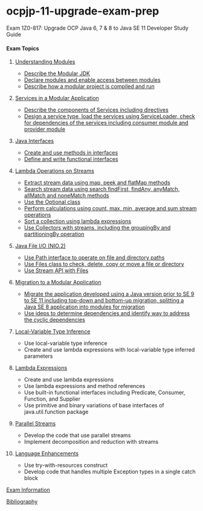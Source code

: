 # ocpjp-11-upgrade-exam-prep
Exam 1Z0-817: Upgrade OCP Java 6, 7 &amp; 8 to Java SE 11 Developer Study Guide

#### Exam Topics

1. ​[Understanding Modules​](notes/understanding_modules)
   * [Describe the Modular JDK​](notes/understanding_modules/describe_the_modular_jdk.md​)
   * [​Declare modules and enable access between modules​](notes/understanding_modules/declare_modules_and_enable_access_between_modules.md)
   * [​Describe how a modular project is compiled and run​](notes/understanding_modules/describe_how_a_modular_project_is_compiled_and_run.md)

2. [Services in a Modular Application](notes/services_in_a_modular_application)
    * [Describe the components of Services including directives](/notes/services_in_a_modular_application/describe_the_components_of_services_including_directives.md)
    * [Design a service type, load the services using ServiceLoader, check for dependencies of the services including
   consumer module and provider module](/notes/services_in_a_modular_application/design_service_type_load_using_service_loader_check_for_dependencies.md)

3. [Java Interfaces](notes/java_interfaces)
    * [Create and use methods in interfaces](notes/java_interfaces/create_and_use_methods_in_interfaces.md)
    * [Define and write functional interfaces](notes/java_interfaces/define_and_write_functional_interfaces.md)

4. [Lambda Operations on Streams](notes/lambda_operations_on_streams)
    * [Extract stream data using map, peek and flatMap methods](notes/lambda_operations_on_streams/extract_stream_data_using_map_peek_and_flatMap_methods.md)
    * [Search stream data using search findFirst, findAny, anyMatch, allMatch and noneMatch methods](notes/lambda_operations_on_streams/search_stream_data_using_search_findFirst_findAny_anyMatch_allMatch_and_noneMatch_methods.md)
    * [Use the Optional class](notes/lambda_operations_on_streams/use_the_optional_class.md)
    * [Perform calculations using count, max, min, average and sum stream operations](notes/lambda_operations_on_streams/use_the_optional_class.md)
    * [Sort a collection using lambda expressions](notes/lambda_operations_on_streams/sort_a_collection_using_lambda_expressions.md)
    * [Use Collectors with streams, including the groupingBy and partitioningBy operation](notes/lambda_operations_on_streams/use_collectors_with_streams_including_the_groupingBy_and_partitioningBy_operation.md)

5. [Java File I/O (NIO.2)](notes/java_file_io_nio2)
    * [Use Path interface to operate on file and directory paths](notes/java_file_io_nio2/use_path_interface_to_operate_on_file_and_directory_paths.md)
    * [Use Files class to check, delete, copy or move a file or directory](/notes/java_file_io_nio2/use_files_class_to_check_delete_copy_or_move_a_file_or_directory.md)
    * [Use Stream API with Files](/notes/java_file_io_nio2/use_stream_api_with_files.md)

6. [Migration to a Modular Application](notes/migration_to_a_modular_application)
    * [Migrate the application developed using a Java version prior to SE 9 to SE 11 including top-down and bottom-up
  migration, splitting a Java SE 8 application into modules for migration](notes/migration_to_a_modular_application/migrate_application_to_java_11_using_top_down_and_bottom_up_migration.md)
    * [Use jdeps to determine dependencies and identify way to address the cyclic dependencies](notes/migration_to_a_modular_application/use_jdeps_to_determine_dependencies_and_identify_way_to_address_the_cyclic_dependencies.md)

7. [Local-Variable Type Inference](notes/local_variable_type_inference)
    * Use local-variable type inference
    * Create and use lambda expressions with local-variable type inferred parameters

8. [Lambda Expressions](notes/lambda_expressions)
    * Create and use lambda expressions
    * Use lambda expressions and method references
    * Use built-in functional interfaces including Predicate, Consumer, Function, and Supplier
    * Use primitive and binary variations of base interfaces of java.util.function package

9. [Parallel Streams](notes/parallel_streams)
    * Develop the code that use parallel streams
    * Implement decomposition and reduction with streams

10. [Language Enhancements](notes/language_enhancements)
    * Use try-with-resources construct
    * Develop code that handles multiple Exception types in a single catch block
    
[Exam Information](notes/exam_information.md)

[Bibliography](notes/bibliography.md)